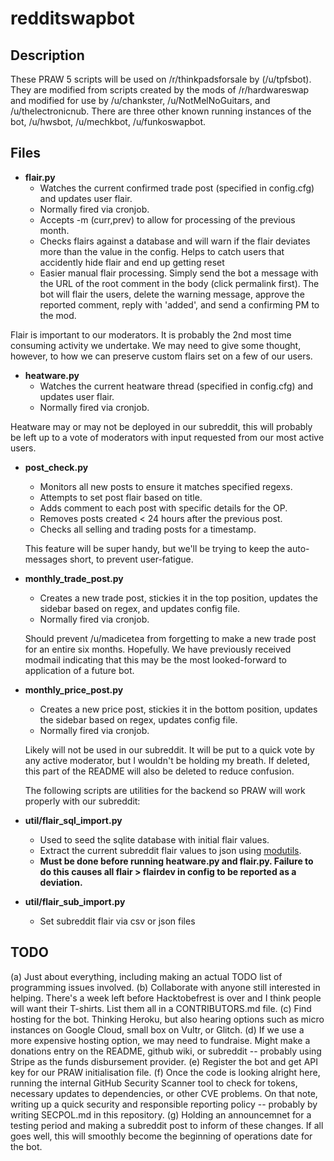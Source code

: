 # redditswapbot

## Description

These PRAW 5 scripts will be used on /r/thinkpadsforsale by (/u/tpfsbot). They are modified from scripts created by the mods of /r/hardwareswap and modified for use by /u/chankster, /u/NotMelNoGuitars, and /u/thelectronicnub. There are three other known running instances of the bot, /u/hwsbot, /u/mechkbot, /u/funkoswapbot.

## Files

* **flair.py**
  * Watches the current confirmed trade post (specified in config.cfg) and updates user flair.
  * Normally fired via cronjob.
  * Accepts -m (curr,prev) to allow for processing of the previous month.
  * Checks flairs against a database and will warn if the flair deviates more than the value in the config.  Helps to catch users that accidently hide flair and end up getting reset
  * Easier manual flair processing.  Simply send the bot a message with the URL of the root comment in the body (click permalink first).  The bot will flair the users, delete the warning message, approve the reported comment, reply with 'added', and send a confirming PM to the mod.

Flair is important to our moderators. It is probably the 2nd most time consuming activity we undertake. We may need to give some thought, however, to how we can preserve custom flairs set on a few of our users.

* **heatware.py**
  * Watches the current heatware thread (specified in config.cfg) and updates user flair.
  * Normally fired via cronjob.

Heatware may or may not be deployed in our subreddit, this will probably be left up to a vote of moderators with input requested from our most active users.

* **post_check.py**
  * Monitors all new posts to ensure it matches specified regexs.
  * Attempts to set post flair based on title.
  * Adds comment to each post with specific details for the OP.
  * Removes posts created < 24 hours after the previous post.
  * Checks all selling and trading posts for a timestamp.
  
  This feature will be super handy, but we'll be trying to keep the auto-messages short, to prevent user-fatigue.
  
* **monthly_trade_post.py**
  * Creates a new trade post, stickies it in the top position, updates the sidebar based on regex, and updates config file.
  * Normally fired via cronjob.
  
  Should prevent /u/madicetea from forgetting to make a new trade post for an entire six months. Hopefully.
  We have previously received modmail indicating that this may be the most looked-forward to application of a future bot.
  
* **monthly_price_post.py**
  * Creates a new price post, stickies it in the bottom position, updates the sidebar based on regex, updates config file.
  * Normally fired via cronjob.
  
  Likely will not be used in our subreddit. It will be put to a quick vote by any active moderator, but I wouldn't be holding my breath. If deleted, this part of the README will also be deleted to reduce confusion.
  
  The following scripts are utilities for the backend so PRAW will work properly with our subreddit:
  
* **util/flair_sql_import.py** 
  * Used to seed the sqlite database with initial flair values.
  * Extract the current subreddit flair values to json using [modutils](https://github.com/praw-dev/prawtools).
  * **Must be done before running heatware.py and flair.py. Failure to do this causes all flair > flairdev in config to be reported as a deviation.**

* **util/flair_sub_import.py**
  * Set subreddit flair via csv or json files

## TODO

(a) Just about everything, including making an actual TODO list of programming issues involved.
(b) Collaborate with anyone still interested in helping. There's a week left before Hacktobefrest is over and I think people will want their T-shirts. List them all in a CONTRIBUTORS.md file.
(c) Find hosting for the bot. Thinking Heroku, but also hearing options such as micro instances on Google Cloud, small box on Vultr, or Glitch.
(d) If we use a more expensive hosting option, we may need to fundraise. Might make a donations entry on the README, github wiki, or subreddit -- probably using Stripe as the funds disbursement provider.
(e) Register the bot and get API key for our PRAW initialisation file.
(f) Once the code is looking alright here, running the internal GitHub Security Scanner tool to check for tokens, necessary updates to dependencies, or other CVE problems. On that note, writing up a quick security and responsible reporting policy -- probably by writing SECPOL.md in this repository.
(g) Holding an announcemnet for a testing period and making a subreddit post to inform of these changes. If all goes well, this will smoothly become the beginning of operations date for the bot.
